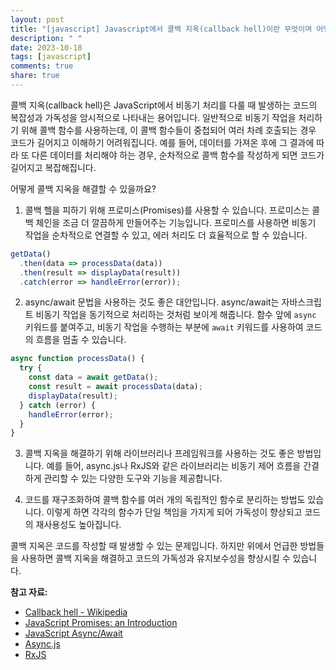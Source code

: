 ```yaml
---
layout: post
title: "[javascript] Javascript에서 콜백 지옥(callback hell)이란 무엇이며 어떻게 해결할 수 있나요?"
description: " "
date: 2023-10-18
tags: [javascript]
comments: true
share: true
---
```


콜백 지옥(callback hell)은 JavaScript에서 비동기 처리를 다룰 때 발생하는 코드의 복잡성과 가독성을 암시적으로 나타내는 용어입니다. 일반적으로 비동기 작업을 처리하기 위해 콜백 함수를 사용하는데, 이 콜백 함수들이 중첩되어 여러 차례 호출되는 경우 코드가 길어지고 이해하기 어려워집니다. 예를 들어, 데이터를 가져온 후에 그 결과에 따라 또 다른 데이터를 처리해야 하는 경우, 순차적으로 콜백 함수를 작성하게 되면 코드가 길어지고 복잡해집니다.

어떻게 콜백 지옥을 해결할 수 있을까요?

1. 콜백 헬을 피하기 위해 프로미스(Promises)를 사용할 수 있습니다. 프로미스는 콜백 체인을 조금 더 깔끔하게 만들어주는 기능입니다. 프로미스를 사용하면 비동기 작업을 순차적으로 연결할 수 있고, 에러 처리도 더 효율적으로 할 수 있습니다.

```javascript
getData()
  .then(data => processData(data))
  .then(result => displayData(result))
  .catch(error => handleError(error));
```

2. async/await 문법을 사용하는 것도 좋은 대안입니다. async/await는 자바스크립트 비동기 작업을 동기적으로 처리하는 것처럼 보이게 해줍니다. 함수 앞에 `async` 키워드를 붙여주고, 비동기 작업을 수행하는 부분에 `await` 키워드를 사용하여 코드의 흐름을 멈출 수 있습니다.

```javascript
async function processData() {
  try {
    const data = await getData();
    const result = await processData(data);
    displayData(result);
  } catch (error) {
    handleError(error);
  }
}
```

3. 콜백 지옥을 해결하기 위해 라이브러리나 프레임워크를 사용하는 것도 좋은 방법입니다. 예를 들어, async.js나 RxJS와 같은 라이브러리는 비동기 제어 흐름을 간결하게 관리할 수 있는 다양한 도구와 기능을 제공합니다.

4. 코드를 재구조화하여 콜백 함수를 여러 개의 독립적인 함수로 분리하는 방법도 있습니다. 이렇게 하면 각각의 함수가 단일 책임을 가지게 되어 가독성이 향상되고 코드의 재사용성도 높아집니다.

콜백 지옥은 코드를 작성할 때 발생할 수 있는 문제입니다. 하지만 위에서 언급한 방법들을 사용하면 콜백 지옥을 해결하고 코드의 가독성과 유지보수성을 향상시킬 수 있습니다.

**참고 자료:**
- [Callback hell - Wikipedia](https://en.wikipedia.org/wiki/Callback_hell)
- [JavaScript Promises: an Introduction](https://developers.google.com/web/fundamentals/primers/promises)
- [JavaScript Async/Await](https://developer.mozilla.org/en-US/docs/Learn/JavaScript/Asynchronous/Async_await)
- [Async.js](https://caolan.github.io/async/v3/)
- [RxJS](https://rxjs.dev/)